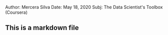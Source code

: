 Author: Mercera Silva
Date: May 18, 2020
Subj: The Data Scientist's Toolbox (Coursera)

## This is a markdown file ##

